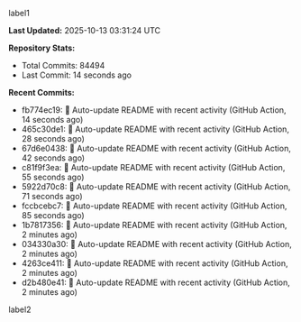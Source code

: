 
label1 
<!-- ACTIVITY_START -->
**Last Updated:** 2025-10-13 03:31:24 UTC

**Repository Stats:**
- Total Commits: 84494
- Last Commit: 14 seconds ago

**Recent Commits:**
- fb774ec19: 🤖 Auto-update README with recent activity (GitHub Action, 14 seconds ago)
- 465c30de1: 🤖 Auto-update README with recent activity (GitHub Action, 28 seconds ago)
- 67d6e0438: 🤖 Auto-update README with recent activity (GitHub Action, 42 seconds ago)
- c81f9f3ea: 🤖 Auto-update README with recent activity (GitHub Action, 55 seconds ago)
- 5922d70c8: 🤖 Auto-update README with recent activity (GitHub Action, 71 seconds ago)
- fccbcebc7: 🤖 Auto-update README with recent activity (GitHub Action, 85 seconds ago)
- 1b7817356: 🤖 Auto-update README with recent activity (GitHub Action, 2 minutes ago)
- 034330a30: 🤖 Auto-update README with recent activity (GitHub Action, 2 minutes ago)
- 4263ce411: 🤖 Auto-update README with recent activity (GitHub Action, 2 minutes ago)
- d2b480e41: 🤖 Auto-update README with recent activity (GitHub Action, 2 minutes ago)
<!-- ACTIVITY_END -->

label2
